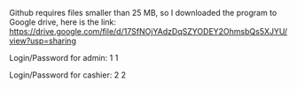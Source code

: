 Github requires files smaller than 25 MB, so I downloaded the program to Google drive, here is the link:
https://drive.google.com/file/d/17SfNOjYAdzDqSZYODEY2OhmsbQs5XJYU/view?usp=sharing

Login/Password for admin:
1        1

Login/Password for cashier:
2        2
